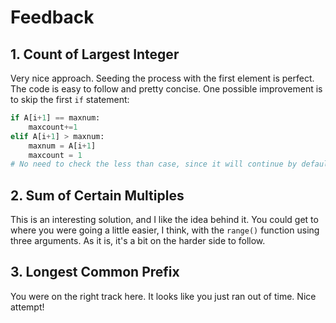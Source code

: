 # Feedback

## 1. Count of Largest Integer

Very nice approach. Seeding the process with the first element is perfect. The
code is easy to follow and pretty concise. One possible improvement is to skip
the first `if` statement:

```python
if A[i+1] == maxnum:
    maxcount+=1
elif A[i+1] > maxnum:
    maxnum = A[i+1]
    maxcount = 1
# No need to check the less than case, since it will continue by default.
```

## 2. Sum of Certain Multiples

This is an interesting solution, and I like the idea behind it. You could get to where you were going a little easier, I think, with the `range()` function using three arguments. As it is, it's a bit on the harder side to follow.

## 3. Longest Common Prefix

You were on the right track here. It looks like you just ran out of time. Nice
attempt!
